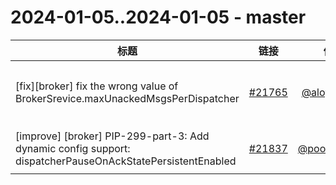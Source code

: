 # 2024-01-05..2024-01-05 - master
| 标题 | 链接 | 作者 | 标签 |
| - | :--: | :--: | - |
| [fix][broker] fix the wrong value of BrokerSrevice.maxUnackedMsgsPerDispatcher | [#21765](https://github.com/apache/pulsar/pull/21765) | [@aloyszhang](https://github.com/aloyszhang) | `doc-not-needed` `ready-to-test` `release/2.10.6` `release/3.0.3` `release/2.11.4` `release/3.1.3`  | 
| [improve] [broker] PIP-299-part-3: Add dynamic config support: dispatcherPauseOnAckStatePersistentEnabled | [#21837](https://github.com/apache/pulsar/pull/21837) | [@poorbarcode](https://github.com/poorbarcode) | `type/feature` `doc-not-needed` `ready-to-test` `category/reliability`  | 
